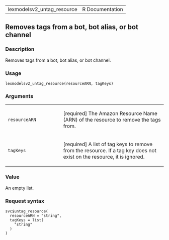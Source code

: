 <table style="width: 100%;">
<tbody>
<tr class="odd">
<td>lexmodelsv2_untag_resource</td>
<td style="text-align: right;">R Documentation</td>
</tr>
</tbody>
</table>

## Removes tags from a bot, bot alias, or bot channel

### Description

Removes tags from a bot, bot alias, or bot channel.

### Usage

    lexmodelsv2_untag_resource(resourceARN, tagKeys)

### Arguments

<table>
<colgroup>
<col style="width: 35%" />
<col style="width: 65%" />
</colgroup>
<tbody>
<tr class="odd">
<td><code
id="lexmodelsv2_untag_resource_:_resourceARN">resourceARN</code></td>
<td><p>[required] The Amazon Resource Name (ARN) of the resource to
remove the tags from.</p></td>
</tr>
<tr class="even">
<td><code id="lexmodelsv2_untag_resource_:_tagKeys">tagKeys</code></td>
<td><p>[required] A list of tag keys to remove from the resource. If a
tag key does not exist on the resource, it is ignored.</p></td>
</tr>
</tbody>
</table>

### Value

An empty list.

### Request syntax

    svc$untag_resource(
      resourceARN = "string",
      tagKeys = list(
        "string"
      )
    )
